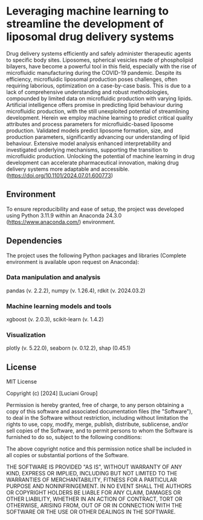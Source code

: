 # Leveraging machine learning to streamline the development of liposomal drug delivery systems

Drug delivery systems efficiently and safely administer therapeutic agents to specific body sites. Liposomes, spherical vesicles made of phospholipid bilayers, have become a powerful tool in this field, especially with the rise of microfluidic manufacturing during the COVID-19 pandemic. Despite its efficiency, microfluidic liposomal production poses challenges, often requiring laborious, optimization on a case-by-case basis. This is due to a lack of comprehensive understanding and robust methodologies, compounded by limited data on microfluidic production with varying lipids. Artificial intelligence offers promise in predicting lipid behaviour during microfluidic production, with the still unexploited potential of streamlining development. Herein we employ machine learning to predict critical quality attributes and process parameters for microfluidic-based liposome production. Validated models predict liposome formation, size, and production parameters, significantly advancing our understanding of lipid behaviour. Extensive model analysis enhanced interpretability and investigated underlying mechanisms, supporting the transition to microfluidic production. Unlocking the potential of machine learning in drug development can accelerate pharmaceutical innovation, making drug delivery systems more adaptable and accessible. (https://doi.org/10.1101/2024.07.01.600773)

## Environment

To ensure reproducibility and ease of setup, the project was developed using Python 3.11.9 within an Anaconda 24.3.0 (https://www.anaconda.com/) environment.

## Dependencies

The project uses the following Python packages and libraries (Complete environment is available upon request on Anaconda):

### Data manipulation and analysis
pandas (v. 2.2.2),
numpy (v. 1.26.4),
rdkit (v. 2024.03.2)

### Machine learning models and tools
xgboost (v. 2.0.3),
scikit-learn (v. 1.4.2)

### Visualization
plotly (v. 5.22.0),
seaborn (v. 0.12.2),
shap (0.45.1)

## License

MIT License

Copyright (c) [2024] [Luciani Group]

Permission is hereby granted, free of charge, to any person obtaining a copy
of this software and associated documentation files (the "Software"), to deal
in the Software without restriction, including without limitation the rights
to use, copy, modify, merge, publish, distribute, sublicense, and/or sell
copies of the Software, and to permit persons to whom the Software is
furnished to do so, subject to the following conditions:

The above copyright notice and this permission notice shall be included in all
copies or substantial portions of the Software.

THE SOFTWARE IS PROVIDED "AS IS", WITHOUT WARRANTY OF ANY KIND, EXPRESS OR
IMPLIED, INCLUDING BUT NOT LIMITED TO THE WARRANTIES OF MERCHANTABILITY,
FITNESS FOR A PARTICULAR PURPOSE AND NONINFRINGEMENT. IN NO EVENT SHALL THE
AUTHORS OR COPYRIGHT HOLDERS BE LIABLE FOR ANY CLAIM, DAMAGES OR OTHER
LIABILITY, WHETHER IN AN ACTION OF CONTRACT, TORT OR OTHERWISE, ARISING FROM,
OUT OF OR IN CONNECTION WITH THE SOFTWARE OR THE USE OR OTHER DEALINGS IN THE
SOFTWARE.
